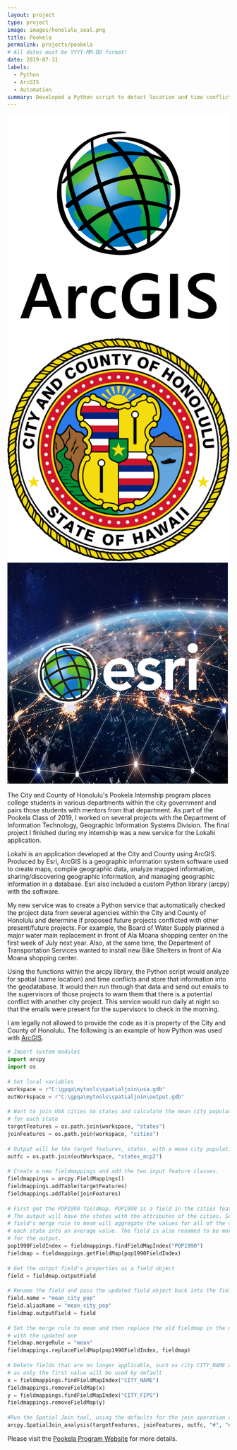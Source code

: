 ```yaml
---
layout: project
type: project
image: images/honolulu_seal.png
title: Pookela
permalink: projects/pookela
# All dates must be YYYY-MM-DD format!
date: 2019-07-31
labels:
  - Python
  - ArcGIS
  - Automation
summary: Developed a Python script to detect location and time conflicts of city projects/events and automatically email project organizers.
---
```


<div class="ui small rounded images">
  <img class="ui image" src="../images/ArcGIS_logo.png">
  <img class="ui image" src="../images/honolulu_seal.png">
  <img class="ui image" src="../images/esri.jpg">
</div>

The City and County of Honolulu's Pookela Internship program places college students in various departments within the city government and pairs those students with mentors from that department. As part of the Pookela Class of 2019, I worked on several projects with the Department of Information Technology, Geographic Information Systems Division. The final project I finished during my internship was a new service for the Lokahi application.

Lokahi is an application developed at the City and County using ArcGIS. Produced by Esri, ArcGIS is a geographic information system software used to create maps, compile geographic data, analyze mapped information, sharing/discovering geographic information, and managing geographic information in a database. Esri also included a custom Python library (arcpy) with the software.

My new service was to create a Python service that automatically checked the project data from several agencies within the City and County of Honolulu and determine if proposed future projects conflicted with other present/future projects. For example, the Board of Water Supply planned a major water main replacement in front of Ala Moana shopping center on the first week of July next year. Also, at the same time, the Department of Transportation Services wanted to install new Bike Shelters in front of Ala Moana shopping center.

Using the functions within the arcpy library, the Python script would analyze for spatial (same location) and time conflicts and store that information into the geodatabase. It would then run through that data and send out emails to the supervisors of those projects to warn them that there is a potential conflict with another city project. This service would run daily at night so that the emails were present for the supervisors to check in the morning.

I am legally not allowed to provide the code as it is property of the City and County of Honolulu. The following is an example of how Python was used with [ArcGIS](https://pro.arcgis.com/en/pro-app/tool-reference/analysis/spatial-join.htm).

```py
# Import system modules
import arcpy
import os

# Set local variables
workspace = r"C:\gpqa\mytools\spatialjoin\usa.gdb"
outWorkspace = r"C:\gpqa\mytools\spatialjoin\output.gdb"
 
# Want to join USA cities to states and calculate the mean city population
# for each state
targetFeatures = os.path.join(workspace, "states")
joinFeatures = os.path.join(workspace, "cities")
 
# Output will be the target features, states, with a mean city population field (mcp)
outfc = os.path.join(outWorkspace, "states_mcp2")
 
# Create a new fieldmappings and add the two input feature classes.
fieldmappings = arcpy.FieldMappings()
fieldmappings.addTable(targetFeatures)
fieldmappings.addTable(joinFeatures)
 
# First get the POP1990 fieldmap. POP1990 is a field in the cities feature class.
# The output will have the states with the attributes of the cities. Setting the
# field's merge rule to mean will aggregate the values for all of the cities for
# each state into an average value. The field is also renamed to be more appropriate
# for the output.
pop1990FieldIndex = fieldmappings.findFieldMapIndex("POP1990")
fieldmap = fieldmappings.getFieldMap(pop1990FieldIndex)
 
# Get the output field's properties as a field object
field = fieldmap.outputField
 
# Rename the field and pass the updated field object back into the field map
field.name = "mean_city_pop"
field.aliasName = "mean_city_pop"
fieldmap.outputField = field
 
# Set the merge rule to mean and then replace the old fieldmap in the mappings object
# with the updated one
fieldmap.mergeRule = "mean"
fieldmappings.replaceFieldMap(pop1990FieldIndex, fieldmap)
 
# Delete fields that are no longer applicable, such as city CITY_NAME and CITY_FIPS
# as only the first value will be used by default
x = fieldmappings.findFieldMapIndex("CITY_NAME")
fieldmappings.removeFieldMap(x)
y = fieldmappings.findFieldMapIndex("CITY_FIPS")
fieldmappings.removeFieldMap(y)
 
#Run the Spatial Join tool, using the defaults for the join operation and join type
arcpy.SpatialJoin_analysis(targetFeatures, joinFeatures, outfc, "#", "#", fieldmappings)
```

Please visit the [Pookela Program Website](https://www.honolulu.gov/hr/pookela.html) for more details.



